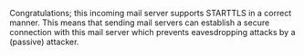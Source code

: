 Congratulations; this incoming mail server supports STARTTLS in a correct 
manner. This means that sending mail servers can establish a secure 
connection with this mail server which prevents eavesdropping attacks by a 
(passive) attacker.
